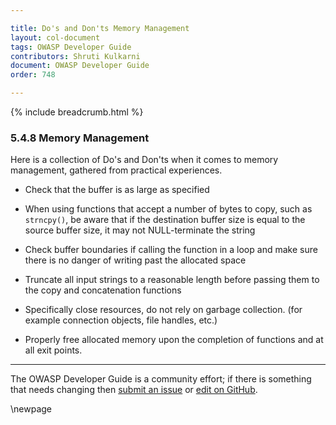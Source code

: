 ```yaml
---

title: Do's and Don'ts Memory Management
layout: col-document
tags: OWASP Developer Guide
contributors: Shruti Kulkarni
document: OWASP Developer Guide
order: 748

---
```


{% include breadcrumb.html %}

### 5.4.8 Memory Management

Here is a collection of Do's and Don'ts when it comes to memory management, gathered from practical experiences.

* Check that the buffer is as large as specified

* When using functions that accept a number of bytes to copy, such as `strncpy()`,
    be aware that if the destination buffer size is equal to the source buffer size,
    it may not NULL-terminate the string

* Check buffer boundaries if calling the function in a loop and make sure there is no danger
    of writing past the allocated space

* Truncate all input strings to a reasonable length before passing them to the copy and concatenation functions

* Specifically close resources, do not rely on garbage collection. (for example connection objects, file handles, etc.)

* Properly free allocated memory upon the completion of functions and at all exit points.

----

The OWASP Developer Guide is a community effort; if there is something that needs changing
then [submit an issue][issue070408] or [edit on GitHub][edit070408].

[issue070408]: https://github.com/OWASP/www-project-developer-guide/issues/new?labels=enhancement&template=request.md&title=Update:%2007-implementation/04-dos-donts/08-memory-management
[edit070408]: https://github.com/OWASP/www-project-developer-guide/blob/main/draft/07-implementation/04-dos-donts/08-memory-management.md

\newpage

